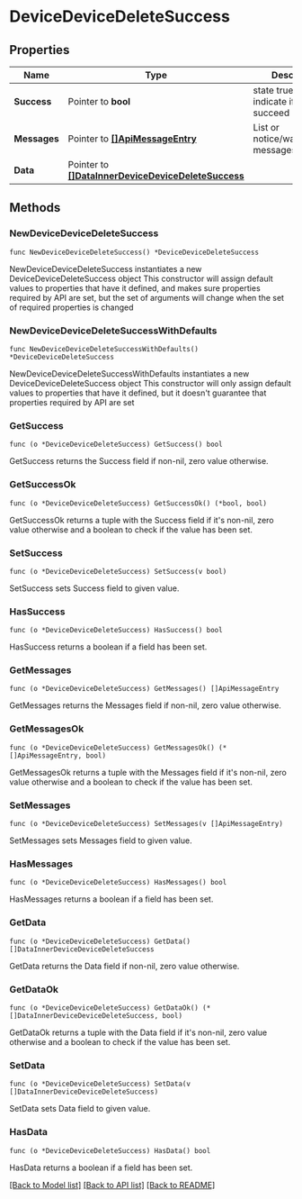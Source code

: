 # DeviceDeviceDeleteSuccess

## Properties

Name | Type | Description | Notes
------------ | ------------- | ------------- | -------------
**Success** | Pointer to **bool** | state true/false indicate if action succeed | [optional] 
**Messages** | Pointer to [**[]ApiMessageEntry**](ApiMessageEntry.md) | List or notice/warning/error messages | [optional] 
**Data** | Pointer to [**[]DataInnerDeviceDeviceDeleteSuccess**](DataInnerDeviceDeviceDeleteSuccess.md) |  | [optional] 

## Methods

### NewDeviceDeviceDeleteSuccess

`func NewDeviceDeviceDeleteSuccess() *DeviceDeviceDeleteSuccess`

NewDeviceDeviceDeleteSuccess instantiates a new DeviceDeviceDeleteSuccess object
This constructor will assign default values to properties that have it defined,
and makes sure properties required by API are set, but the set of arguments
will change when the set of required properties is changed

### NewDeviceDeviceDeleteSuccessWithDefaults

`func NewDeviceDeviceDeleteSuccessWithDefaults() *DeviceDeviceDeleteSuccess`

NewDeviceDeviceDeleteSuccessWithDefaults instantiates a new DeviceDeviceDeleteSuccess object
This constructor will only assign default values to properties that have it defined,
but it doesn't guarantee that properties required by API are set

### GetSuccess

`func (o *DeviceDeviceDeleteSuccess) GetSuccess() bool`

GetSuccess returns the Success field if non-nil, zero value otherwise.

### GetSuccessOk

`func (o *DeviceDeviceDeleteSuccess) GetSuccessOk() (*bool, bool)`

GetSuccessOk returns a tuple with the Success field if it's non-nil, zero value otherwise
and a boolean to check if the value has been set.

### SetSuccess

`func (o *DeviceDeviceDeleteSuccess) SetSuccess(v bool)`

SetSuccess sets Success field to given value.

### HasSuccess

`func (o *DeviceDeviceDeleteSuccess) HasSuccess() bool`

HasSuccess returns a boolean if a field has been set.

### GetMessages

`func (o *DeviceDeviceDeleteSuccess) GetMessages() []ApiMessageEntry`

GetMessages returns the Messages field if non-nil, zero value otherwise.

### GetMessagesOk

`func (o *DeviceDeviceDeleteSuccess) GetMessagesOk() (*[]ApiMessageEntry, bool)`

GetMessagesOk returns a tuple with the Messages field if it's non-nil, zero value otherwise
and a boolean to check if the value has been set.

### SetMessages

`func (o *DeviceDeviceDeleteSuccess) SetMessages(v []ApiMessageEntry)`

SetMessages sets Messages field to given value.

### HasMessages

`func (o *DeviceDeviceDeleteSuccess) HasMessages() bool`

HasMessages returns a boolean if a field has been set.

### GetData

`func (o *DeviceDeviceDeleteSuccess) GetData() []DataInnerDeviceDeviceDeleteSuccess`

GetData returns the Data field if non-nil, zero value otherwise.

### GetDataOk

`func (o *DeviceDeviceDeleteSuccess) GetDataOk() (*[]DataInnerDeviceDeviceDeleteSuccess, bool)`

GetDataOk returns a tuple with the Data field if it's non-nil, zero value otherwise
and a boolean to check if the value has been set.

### SetData

`func (o *DeviceDeviceDeleteSuccess) SetData(v []DataInnerDeviceDeviceDeleteSuccess)`

SetData sets Data field to given value.

### HasData

`func (o *DeviceDeviceDeleteSuccess) HasData() bool`

HasData returns a boolean if a field has been set.


[[Back to Model list]](../README.md#documentation-for-models) [[Back to API list]](../README.md#documentation-for-api-endpoints) [[Back to README]](../README.md)


